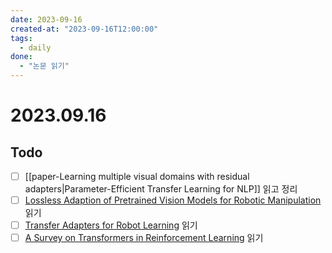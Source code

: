 ```yaml
---
date: 2023-09-16
created-at: "2023-09-16T12:00:00"
tags:
  - daily
done:
  - "논문 읽기"
---
```

# 2023.09.16
## Todo
- [ ] [[paper-Learning multiple visual domains with residual adapters|Parameter-Efficient Transfer Learning for NLP]] 읽고 정리
- [ ] [Lossless Adaption of Pretrained Vision Models for Robotic Manipulation](https://arxiv.org/pdf/2304.06600.pdf) 읽기
- [ ] [Transfer Adapters for Robot Learning](https://openreview.net/pdf?id=H--wvRYBmF) 읽기
- [ ] [A Survey on Transformers in Reinforcement Learning](https://arxiv.org/pdf/2301.03044.pdf) 읽기